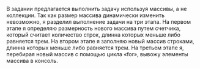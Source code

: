 
В задании предлагается выполнить задачу используя массивы, а не коллекции. Так как размер массива динамически изменить невозможно, я разделил выполнение задачи на три этапа.
На первом этапе я определяю размерность нового массива путем счетчика, который считает количество строк, длинна которых меньше либо равняется трем.
На втором этапе я заполняю новый массив строками, длинна которых меньше либо равняется трем.
На третьем этапе я, перебирая новый массив с помощью цикла «for», вывожу элементы массива в консоль.
